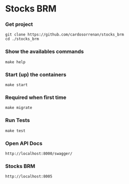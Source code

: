 # Stocks BRM

### Get project
```
git clone https://github.com/cardosorrenan/stocks_brm
cd ./stocks_brm
```

### Show the availables commands
```
make help
```

### Start (up) the containers
```
make start
```

### Required when first time
```
make migrate
```

### Run Tests
```
make test
```

### Open API Docs
```
http://localhost:8000/swagger/
```

### Stocks BRM
```
http://localhost:8005
```
